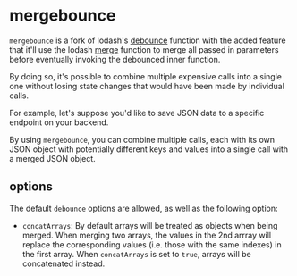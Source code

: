 # mergebounce

`mergebounce` is a fork of lodash's [debounce](https://lodash.com/docs/4.17.15#debounce) function with the added feature that it'll use the lodash [merge](https://lodash.com/docs/4.17.15#merge)
function to merge all passed in parameters before eventually invoking the debounced inner function.

By doing so, it's possible to combine multiple expensive calls into a single one
without losing state changes that would have been made by individual calls.

For example, let's suppose you'd like to save JSON data to a specific endpoint
on your backend.

By using `mergebounce`, you can combine multiple calls, each with its own JSON
object with potentially different keys and values into a single call with a merged JSON
object.


## options

The default `debounce` options are allowed, as well as the following option:

* `concatArrays`:
    By default arrays will be treated as objects when being merged. When
    merging two arrays, the values in the 2nd arrray will replace the
    corresponding values (i.e. those with the same indexes) in the first array.
    When `concatArrays` is set to `true`, arrays will be concatenated instead.
